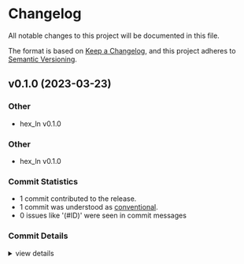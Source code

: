 # Changelog

All notable changes to this project will be documented in this file.

The format is based on [Keep a Changelog](https://keepachangelog.com/en/1.0.0/),
and this project adheres to [Semantic Versioning](https://semver.org/spec/v2.0.0.html).

## v0.1.0 (2023-03-23)

<csr-id-0b27aa85e2706dcc50f9023a684884a23372493c/>

### Other

 - <csr-id-0b27aa85e2706dcc50f9023a684884a23372493c/> hex_ln v0.1.0

### Other

 - <csr-id-5a18ffa19dd0361a92e597f94c1e993cf565e20f/> hex_ln v0.1.0

### Commit Statistics

<csr-read-only-do-not-edit/>

 - 1 commit contributed to the release.
 - 1 commit was understood as [conventional](https://www.conventionalcommits.org).
 - 0 issues like '(#ID)' were seen in commit messages

### Commit Details

<csr-read-only-do-not-edit/>

<details><summary>view details</summary>

 * **Uncategorized**
    - Hex_ln v0.1.0 ([`5a18ffa`](https://github.com/HexLabs/_64/commit/5a18ffa19dd0361a92e597f94c1e993cf565e20f))
</details>

